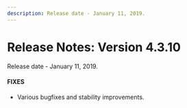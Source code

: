 ```yaml
---
description: Release date - January 11, 2019.
---
```


# Release Notes: Version 4.3.10
Release date - January 11, 2019.


#### FIXES
- Various bugfixes and stability improvements.

